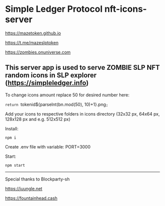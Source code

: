 # Simple Ledger Protocol nft-icons-server

https://mazetoken.github.io

https://t.me/mazeslptoken

https://zombies.onuniverse.com

## This server app is used to serve ZOMBIE SLP NFT random icons in SLP explorer (https://simpleledger.info)

To change icons amount replace 50 for desired number here:

`return `tokenid${parseInt(bn.mod(50), 10)+1}.png`;`

Add your icons to respective folders in icons directory (32x32 px, 64x64 px, 128x128 px and e.g. 512x512 px)

Install:

`npm i`

Create .env file with variable: PORT=3000

Start:

`npm start`


-------------------------------

Special thanks to Blockparty-sh

https://juungle.net

https://fountainhead.cash